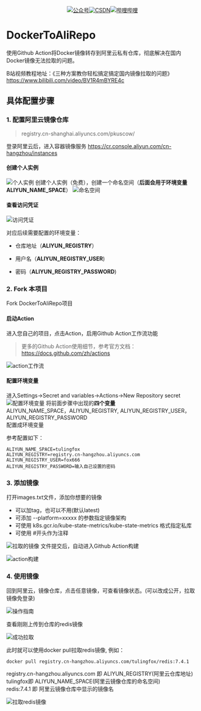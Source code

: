 <p align="center">
<a href="https://mp.weixin.qq.com/s/ND-h7B5HraEsAAGrdHRPzA"><img src="https://img.shields.io/badge/%E5%85%AC%E4%BC%97%E5%8F%B7-Fox%E7%88%B1%E5%88%86%E4%BA%AB-green.svg?style=for-the-badge" alt="公众号"></a><a href="https://www.douyin.com/user/MS4wLjABAAAACypF2wL10oGtXD5ciH33RPGvVvXeJ0tg2_oLhsBv9hwPj3ET_C30ici0yCu8HZt4?from_tab_name=main&modal_id=7441471383030254902"><img src="https://img.shields.io/badge/%E6%8A%96%E9%9F%B3-FOX%E8%AF%B4%E6%8A%80%E6%9C%AF-important.svg?style=for-the-badge" alt="CSDN"></a><a href="https://www.bilibili.com/video/BV1R4mBYRE4c/?spm_id_from=333.999.0.0&vd_source=3dc7748ead637b3c62ffbecff3ea5957"><img src="https://img.shields.io/badge/%E5%93%94%E5%93%A9%E5%93%94%E5%93%A9-fox%E8%AF%B4%E6%8A%80%E6%9C%AF-9cf?style=for-the-badge" alt="哔哩哔哩"></a>
</p>

# DockerToAliRepo

使用Github Action将Docker镜像转存到阿里云私有仓库，彻底解决在国内Docker镜像无法拉取的问题。

B站视频教程地址：《三种方案教你轻松搞定搞定国内镜像拉取的问题》 https://www.bilibili.com/video/BV1R4mBYRE4c

## 具体配置步骤


### 1. 配置阿里云镜像仓库
> registry.cn-shanghai.aliyuncs.com/pkuscow/

登录阿里云后，进入容器镜像服务 https://cr.console.aliyun.com/cn-hangzhou/instances<br>

#### 创建个人实例

![个人实例](/img/个人实例.png)
创建个人实例（免费），创建一个命名空间（**后面会用于环境变量ALIYUN_NAME_SPACE**）
![命名空间](/img/命名空间.png)

#### 查看访问凭证

![访问凭证](/img/访问凭证.png)

对应后续需要配置的环境变量：<br>

- 仓库地址（**ALIYUN_REGISTRY**）<br>

- 用户名（**ALIYUN_REGISTRY_USER**)<br>

- 密码（**ALIYUN_REGISTRY_PASSWORD**)<br>

  

### 2. Fork 本项目

Fork DockerToAliRepo项目<br>
#### 启动Action
进入您自己的项目，点击Action，启用Github Action工作流功能<br>

> 更多的Github Action使用细节，参考官方文档：https://docs.github.com/zh/actions

![action工作流](/img/action工作流.png)



#### 配置环境变量

进入Settings->Secret and variables->Actions->New Repository secret
![配置环境变量](/img/配置环境变量.png)
将前面步骤中出现的**四个变量**<br>
ALIYUN_NAME_SPACE，ALIYUN_REGISTRY,  ALIYUN_REGISTRY_USER，ALIYUN_REGISTRY_PASSWORD<br>
配置成环境变量<br>

参考配置如下：

```
ALIYUN_NAME_SPACE=tulingfox
ALIYUN_REGISTRY=registry.cn-hangzhou.aliyuncs.com
ALIYUN_REGISTRY_USER=fox666
ALIYUN_REGISTRY_PASSWORD=输入自己设置的密码
```



### 3. 添加镜像
打开images.txt文件，添加你想要的镜像 

- 可以加tag，也可以不用(默认latest)<br>
- 可添加 --platform=xxxxx 的参数指定镜像架构<br>
- 可使用 k8s.gcr.io/kube-state-metrics/kube-state-metrics 格式指定私库<br>
- 可使用 #开头作为注释<br>

![拉取的镜像](/img/拉取的镜像.png)
文件提交后，自动进入Github Action构建<br>

![action构建](/img/action构建.png)

### 4. 使用镜像
回到阿里云，镜像仓库，点击任意镜像，可查看镜像状态。(可以改成公开，拉取镜像免登录)<br>

![操作指南](/img/操作指南.png)

查看刚刚上传到仓库的redis镜像<br>

![成功拉取](/img/成功拉取.png)

此时就可以使用docker pull拉取redis镜像, 例如：<br>
```
docker pull registry.cn-hangzhou.aliyuncs.com/tulingfox/redis:7.4.1
```
registry.cn-hangzhou.aliyuncs.com 即 ALIYUN_REGISTRY(阿里云仓库地址)<br>
tulingfox即 ALIYUN_NAME_SPACE(阿里云镜像仓库的命名空间)<br>
redis:7.4.1 即 阿里云镜像仓库中显示的镜像名<br>

![拉取redis镜像](/img/拉取redis镜像.png)

